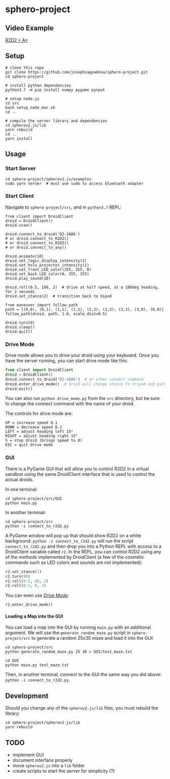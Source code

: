 # sphero-project

## Video Example
[R2D2 + A*](https://www.youtube.com/watch?v=qjIhtkhbPT8)

## Setup
```
# clone this repo
git clone https://github.com/josephcappadona/sphero-project.git
cd sphero-project

# install python dependencies
python3.7 -m pip install numpy pygame pynput

# setup node.js
cd src
bash setup_node_mac.sh
cd ..

# compile the server library and dependencies
cd spherov2.js/lib
yarn rebuild
cd ..
yarn install
```

## Usage

### Start Server
```
cd sphero-project/spherov2.js/examples
sudo yarn server  # must use sudo to access bluetooth adapter
```

### Start Client
Navigate to `sphero-project/src`, and in `python3.7` REPL:
```
from client import DroidClient
droid = DroidClient()
droid.scan()

droid.connect_to_droid('D2-2A86')
# or droid.connect_to_R2D2()
# or droid.connect_to_R2Q5()
# or droid.connect_to_any()

droid.animate(10)
droid.set_logic_display_intensity(1)
droid.set_holo_projector_intensity(1)
droid.set_front_LED_color(255, 255, 0)
droid.set_back_LED_color(0, 255, 255)
droid.play_sound(10)

droid.roll(0.5, 180, 2)  # drive at half speed, at a 180deg heading, for 2 seconds
droid.set_stance(2)  # transition back to bipod

from maneuver import follow_path
path = [(0,0), (0,1), (1,1), (1,2), (2,2), (2,3), (3,3), (3,0), (0,0)]
follow_path(droid, path, 1.0, scale_dist=0.5)

droid.turn(0)
droid.sleep()
droid.quit()
```

### Drive Mode

Drive mode allows you to drive your droid using your keyboard. Once you have the server running, you can start drive mode like this:

```python
from client import DroidClient
droid = DroidClient()
droid.connect_to_droid('D2-2A86')  # or other connect command
droid.enter_drive_mode()  # droid will change stance to tripod and python will start accepting keystrokes
droid.exit()
```

You can also run `python drive_mode.py` from the `src` directory, but be sure to change the connect command with the name of your droid.

The controls for drive mode are:

```
UP = increase speed 0.1
DOWN = decrease speed 0.1
LEFT = adjust heading left 15°
RIGHT = adjust heading right 15°
S = stop droid (brings speed to 0)
ESC = quit drive mode
```

### GUI

There is a PyGame GUI that will allow you to control R2D2 in a virtual sandbox using the same DroidClient interface that is used to control the actual droids.

In one terminal:

```
cd sphero-project/src/GUI
python main.py
```

In another terminal:
```
cd sphero-project/src
python -i connect_to_r2d2.py
```

A PyGame window will pop up that should show R2D2 on a white background. `python -i connect_to_r2d2.py` will run the script `connect_to_r2d2.py` and then drop you into a Python REPL with access to a DroidClient variable called `r2`. In the REPL, you can control R2D2 using any of the methods implemented by DroidClient (a few of the cosmetic commands such as LED colors and sounds are not implemented):

```python
r2.set_stance(1)
r2.turn(90)
r2.roll(0.5, 90, 2)
r2.roll(0.5, 0, 2)
```

You can even use [Drive Mode](#drive-mode):

```python
r2.enter_drive_mode()
```

#### Loading a Map into the GUI

You can load a map into the GUI by running `main.py` with an additional argument. We will use the `generate_random_maze.py` script in `sphero-project/src` to generate a random 25x30 maze and load it into the GUI:

```
cd sphero-project/src
python generate_random_maze.py 25 30 > GUI/test_maze.txt

cd GUI
python main.py test_maze.txt
```

Then, in another terminal, connect to the GUI the same way you did above: `python -i connect_to_r2d2.py`.

## Development

Should you change any of the `spherov2.js/lib` files, you must rebuild the library:

```
cd sphero-project/spherov2.js/lib
yarn rebuild
```

## TODO

* implement GUI
* document interface properly
* move `spherov2.js` into a `lib` folder
* create scripts to start the server for simplicity (?)
